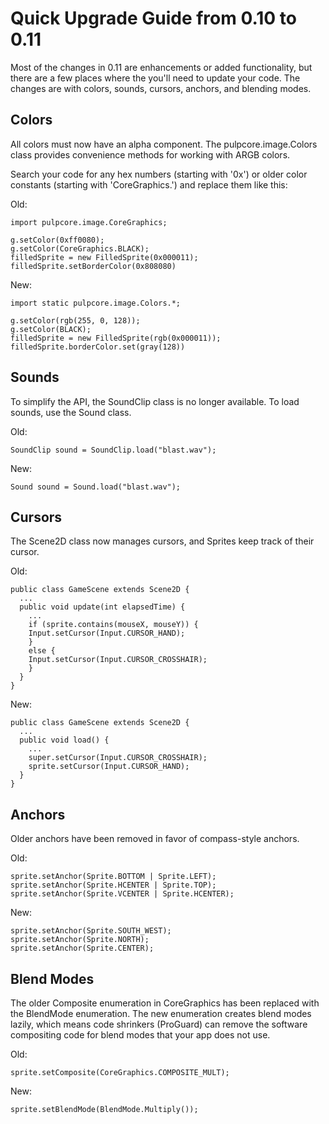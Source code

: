 # Quick Upgrade Guide from 0.10 to 0.11 #

Most of the changes in 0.11 are enhancements or added functionality, but there are a few places where the you'll need to update your code. The changes are with colors, sounds, cursors, anchors, and blending modes.

## Colors ##
All colors must now have an alpha component. The pulpcore.image.Colors class provides convenience methods for
working with ARGB colors.

Search your code for any hex numbers (starting with '0x') or older color constants (starting with 'CoreGraphics.') and replace them like this:

Old:
```
import pulpcore.image.CoreGraphics;

g.setColor(0xff0080);
g.setColor(CoreGraphics.BLACK);
filledSprite = new FilledSprite(0x000011);
filledSprite.setBorderColor(0x808080)
```

New:
```
import static pulpcore.image.Colors.*;

g.setColor(rgb(255, 0, 128));
g.setColor(BLACK);
filledSprite = new FilledSprite(rgb(0x000011));
filledSprite.borderColor.set(gray(128))
```

## Sounds ##
To simplify the API, the SoundClip class is no longer available. To load sounds, use the Sound class.

Old:
```
SoundClip sound = SoundClip.load("blast.wav");
```
New:
```
Sound sound = Sound.load("blast.wav");
```

## Cursors ##
The Scene2D class now manages cursors, and Sprites keep track of their cursor.

Old:
```
public class GameScene extends Scene2D {
  ...
  public void update(int elapsedTime) {
    ...
    if (sprite.contains(mouseX, mouseY)) {
	Input.setCursor(Input.CURSOR_HAND);
    }
    else {
	Input.setCursor(Input.CURSOR_CROSSHAIR);
    }
  }
}
```
New:
```
public class GameScene extends Scene2D {
  ...
  public void load() {
    ...
    super.setCursor(Input.CURSOR_CROSSHAIR);
    sprite.setCursor(Input.CURSOR_HAND);
  }
}
```

## Anchors ##
Older anchors have been removed in favor of compass-style anchors.

Old:
```
sprite.setAnchor(Sprite.BOTTOM | Sprite.LEFT);
sprite.setAnchor(Sprite.HCENTER | Sprite.TOP);
sprite.setAnchor(Sprite.VCENTER | Sprite.HCENTER);
```
New:
```
sprite.setAnchor(Sprite.SOUTH_WEST);
sprite.setAnchor(Sprite.NORTH);
sprite.setAnchor(Sprite.CENTER);
```

## Blend Modes ##
The older Composite enumeration in CoreGraphics has been replaced with the BlendMode enumeration. The new enumeration creates blend modes lazily, which means code shrinkers (ProGuard) can remove the software compositing code for blend modes that your app does not use.

Old:
```
sprite.setComposite(CoreGraphics.COMPOSITE_MULT);
```
New:
```
sprite.setBlendMode(BlendMode.Multiply());
```